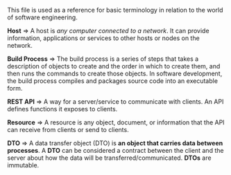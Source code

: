 This file is used as a reference for basic terminology in relation to the world of software engineering.

**Host** => A host is _any computer connected to a network_. It can provide information, applications or services to other hosts or nodes on the network.

**Build Process** => The build process is a series of steps that takes a description of objects to create and the order in which to create them, and then runs the commands to create those objects. In software development, the build process compiles and packages source code into an executable form.

**REST API** => A way for a server/service to communicate with clients. An API defines functions it exposes to clients.

**Resource** => A resource is any object, document, or information that the API can receive from clients or send to clients.

**DTO** => A data transfer object (DTO) is **an object that carries data between processes**. A **DTO** can be considered a contract between the client and the server about how the data will be transferred/communicated. **DTOs** are immutable.


